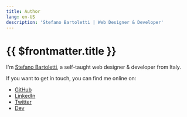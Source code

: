 ```yaml
---
title: Author
lang: en-US
description: 'Stefano Bartoletti | Web Designer & Developer'
---
```


# {{ $frontmatter.title }}

I'm [Stefano Bartoletti](https://www.stefanobartoletti.it/), a self-taught web designer & developer from Italy.

If you want to get in touch, you can find me online on:

-   [GitHub](https://github.com/stefanobartoletti/)
-   [LinkedIn](https://www.linkedin.com/in/bartolettistefano/)
-   [Twitter](https://twitter.com/ste_bartoletti/)
-   [Dev](https://dev.to/stefanobartoletti/)
